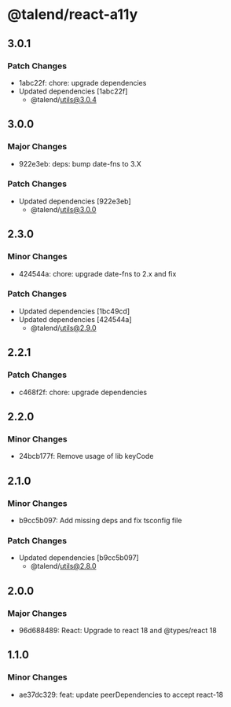 # @talend/react-a11y

## 3.0.1

### Patch Changes

- 1abc22f: chore: upgrade dependencies
- Updated dependencies [1abc22f]
  - @talend/utils@3.0.4

## 3.0.0

### Major Changes

- 922e3eb: deps: bump date-fns to 3.X

### Patch Changes

- Updated dependencies [922e3eb]
  - @talend/utils@3.0.0

## 2.3.0

### Minor Changes

- 424544a: chore: upgrade date-fns to 2.x and fix

### Patch Changes

- Updated dependencies [1bc49cd]
- Updated dependencies [424544a]
  - @talend/utils@2.9.0

## 2.2.1

### Patch Changes

- c468f2f: chore: upgrade dependencies

## 2.2.0

### Minor Changes

- 24bcb177f: Remove usage of lib keyCode

## 2.1.0

### Minor Changes

- b9cc5b097: Add missing deps and fix tsconfig file

### Patch Changes

- Updated dependencies [b9cc5b097]
  - @talend/utils@2.8.0

## 2.0.0

### Major Changes

- 96d688489: React: Upgrade to react 18 and @types/react 18

## 1.1.0

### Minor Changes

- ae37dc329: feat: update peerDependencies to accept react-18
